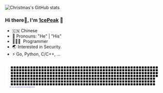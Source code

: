 ![Christmas's GitHub stats](https://github-readme-stats.vercel.app/api?username=1ceP3ak&show_icons=true&theme=tokyonight)

### Hi there👋, I'm [1cePeak](https://1cepeak.cn) 🎉

- 🇨🇳 Chinese
- 👔 Pronouns: "He" | "His"
- 🧑🏻‍💻 &nbsp;Programmer
- 🌏 Interested in Security.
- ⚡ Go, Python, C/C++, ...
 
<div align='center'>
    <a href="https://github.com/1ceP3ak">
        <img align='center' src="https://github.com/1ceP3ak/1ceP3ak/blob/main/gitartwork.svg" alt="Github Art Work">
    </a>
</div>

<!--
**1ceP3ak/1ceP3ak** is a ✨ _special_ ✨ repository because its `README.md` (this file) appears on your GitHub profile.

Here are some ideas to get you started:

- 🔭 I’m currently working on ...
- 🌱 I’m currently learning ...
- 👯 I’m looking to collaborate on ...
- 🤔 I’m looking for help with ...
- 💬 Ask me about ...
- 📫 How to reach me: ...
- 😄 Pronouns: ...
- ⚡ Fun fact: ...
-->
